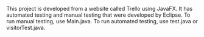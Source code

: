 This project is developed from a website called Trello using JavaFX. It has automated testing and manual testing that were developed by Eclipse. To run manual testing, use Main.java. To run automated testing, use test.java or visitorTest.java.
